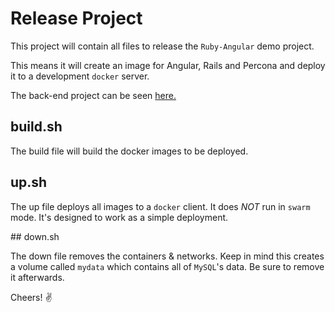 # Release Project

This project will contain all files to release the `Ruby-Angular` demo project.

This means it will create an image for Angular, Rails and Percona and deploy it to a development `docker` server.

The back-end project can be seen [here.](https://github.com/ferbueno/ruby-angular-back)

## build.sh

The build file will build the docker images to be deployed.

## up.sh

The up file deploys all images to a `docker` client. It does *NOT* run in `swarm` mode. It's designed to work as a simple deployment.

## down.sh

The down file removes the containers & networks. Keep in mind this creates a volume called `mydata` which contains all of `MySQL`'s data. Be sure to remove it afterwards.

Cheers! :v: